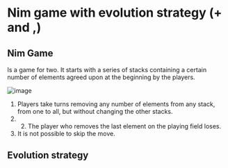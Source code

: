 # Nim game with evolution strategy (+ and ,) 

## Nim Game
Is a game for two.
It starts with a series of stacks containing a certain number of elements agreed upon at the beginning by the players.

![image](https://github.com/Zafonte/computational-intelligence/assets/70069620/a9dff7b5-3246-4a49-96ad-b3166988ad5a)


1. Players take turns removing any number of elements from any stack, from one to all, but without changing the other stacks.
2. 2. The player who removes the last element on the playing field loses. 
3. It is not possible to skip the move.
   
## Evolution strategy
